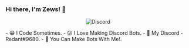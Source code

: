 ### Hi there, I'm Zews! 👋
<p align="center"> <img src="https://discord.c99.nl/widget/theme-3/761861625656508436.png" alt="Discord" /> </p>
- 😁 I Code Sometimes.
- 😜 I Love Making Discord Bots.
- 💬 My Discord - Redant#9680.
- 🤖 You Can Make Bots With Me!.
